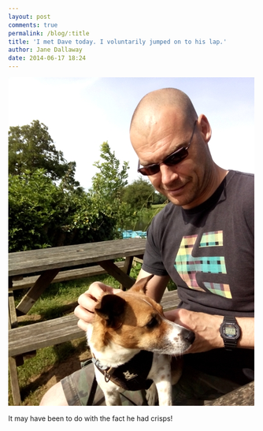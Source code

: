 ```yaml
---
layout: post
comments: true
permalink: /blog/:title
title: 'I met Dave today. I voluntarily jumped on to his lap.'
author: Jane Dallaway
date: 2014-06-17 18:24
---
```


<div><a href="/media/tp_IMG_20140617_162007.jpg"><img src="/media/tp_thumb_IMG_20140617_162007.jpg" width="500" height="667"/></a></div>

It may have been to do with the fact he had crisps!
  
      
